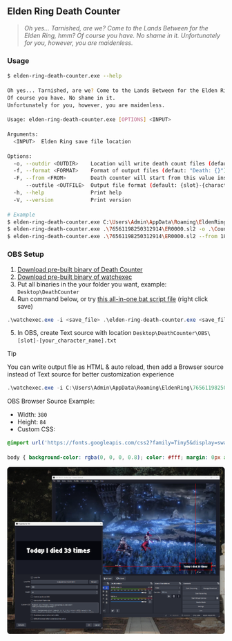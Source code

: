 ## Elden Ring Death Counter

> *Oh yes... Tarnished, are we? Come to the Lands Between for the Elden Ring, hmm?*
> *Of course you have. No shame in it.*
> *Unfortunately for you, however, you are maidenless.*

### Usage

```bash
$ elden-ring-death-counter.exe --help

Oh yes... Tarnished, are we? Come to the Lands Between for the Elden Ring, hmm?
Of course you have. No shame in it.
Unfortunately for you, however, you are maidenless.

Usage: elden-ring-death-counter.exe [OPTIONS] <INPUT>

Arguments:
  <INPUT>  Elden Ring save file location

Options:
  -o, --outdir <OUTDIR>    Location will write death count files (default: "output") [default: output]
  -f, --format <FORMAT>    Format of output files (defaut: "Death: {}"), where {} will be replaced by the death count [default: "Death: {}"]
  -F, --from <FROM>        Death counter will start from this value instead of counting total character death
      --outfile <OUTFILE>  Output file format (default: {slot}-{character_name}.txt) [default: {slot}-{character_name}.txt]
  -h, --help               Print help
  -V, --version            Print version

# Example
$ elden-ring-death-counter.exe C:\Users\Admin\AppData\Roaming\EldenRing\76561198250312914\ER0000.sl2
$ elden-ring-death-counter.exe .\76561198250312914\ER0000.sl2 -o .\Counter # output to `Counter` folder
$ elden-ring-death-counter.exe .\76561198250312914\ER0000.sl2 --from 183 -f "I death {} times since this morning" -o .\OBS # count from 183 with my customized format
```

### OBS Setup

1. [Download pre-built binary of Death Counter][download]
2. [Download pre-built binary of watchexec][watchexec]
3. Put all binaries in the your folder you want, example: `Desktop\DeathCounter`
4. Run command below, or try [this all-in-one bat script file][aio] (right click save)
```powershell
.\watchexec.exe -i <save_file> .\elden-ring-death-counter.exe <save_file> -o .\OBS
```
5. In OBS, create Text source with location `Desktop\DeathCounter\OBS\[slot]-[your_character_name].txt`

[aio]: https://raw.githubusercontent.com/monodyle/elden-ring-death-counter/8a8449432d30756561d9028fa578816bd0af4f6c/scripts/death-counter.bat
[download]: https://github.com/monodyle/elden-ring-death-counter/releases/latest
[watchexec]: https://github.com/watchexec/watchexec/releases/latest

> [!TIP]
> You can write output file as HTML & auto reload, then add a Browser source instead of Text source for better customization experience
> ```powershell
> .\watchexec.exe -i C:\Users\Admin\AppData\Roaming\EldenRing\76561198250312914\ER0000.sl2 .\elden-ring-death-counter.exe C:\Users\Admin\AppData\Roaming\EldenRing\76561198250312914\ER0000.sl2 --outfile "save-{slot}-{character_name}.html" --format "<h1>Today I died {} times</h1><script>setTimeout(() => window.location.reload(), 1000)</script>" --from 78
> ```

OBS Browser Source Example:

- Width: `380`
- Height: `84`
- Custom CSS:
```css
@import url('https://fonts.googleapis.com/css2?family=Tiny5&display=swap');

body { background-color: rgba(0, 0, 0, 0.8); color: #fff; margin: 0px auto; overflow: hidden; font-family: "Tiny5", sans-serif; display: grid; place-items: center }
```

![](example.png)
